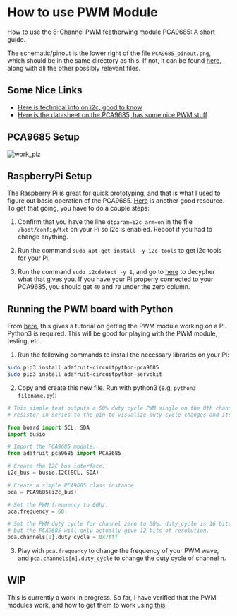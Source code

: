# How to use PWM Module

How to use the 8-Channel PWM featherwing module PCA9685: A short guide.

The schematic/pinout is the lower right of the file `PCA9685_pinout.png`, which should be in the same directory as this. If not, it can be found [here](https://learn.adafruit.com/16-channel-pwm-servo-driver/downloads), along with all the other possibly relevant files.

## Some Nice Links

* [Here is technical info on i2c, good to know](https://i2c.info)
* [Here is the datasheet on the PCA9685, has some nice PWM stuff](https://github.com/kotachang/UBCSubbots/blob/master/PWM/PCA9685.pdf)

## PCA9685 Setup

![work_plz](images/pinout_irl.png)

## RaspberryPi Setup

The Raspberry Pi is great for quick prototyping, and that is what I used to figure out basic operation of the PCA9685. [Here](https://pinout.xyz/pinout/i2c) is another good resource. To get that going, you have to do a couple steps:

1. Confirm that you have the line `dtparam=i2c_arm=on` in the file `/boot/config/txt` on your Pi so i2c is enabled. Reboot if you had to change anything.

2. Run the command `sudo apt-get install -y i2c-tools` to get i2c tools for your Pi.

3. Run the command `sudo i2cdetect -y 1`, and go to [here](https://man.cx/i2cdetect) to decypher what that gives you. If you have your Pi properly connected to your PCA9685, you should get `40` and `70` under the zero column.

## Running the PWM board with Python

From [here](https://learn.adafruit.com/16-channel-pwm-servo-driver?view=all), this gives a tutorial on getting the PWM module working on a Pi. Python3 is required. This will be good for playing with the PWM module, testing, etc.

1. Run the following commands to install the necessary libraries on your Pi:

```sh
sudo pip3 install adafruit-circuitpython-pca9685
sudo pip3 install adafruit-circuitpython-servokit
```

2. Copy and create this new file. Run with python3 (e.g. `python3 filename.py`):

```python
# This simple test outputs a 50% duty cycle PWM single on the 0th channel. Connect an LED and
# resistor in series to the pin to visualize duty cycle changes and its impact on brightness.

from board import SCL, SDA
import busio

# Import the PCA9685 module.
from adafruit_pca9685 import PCA9685

# Create the I2C bus interface.
i2c_bus = busio.I2C(SCL, SDA)

# Create a simple PCA9685 class instance.
pca = PCA9685(i2c_bus)

# Set the PWM frequency to 60hz.
pca.frequency = 60

# Set the PWM duty cycle for channel zero to 50%. duty_cycle is 16 bits to match other PWM objects
# but the PCA9685 will only actually give 12 bits of resolution.
pca.channels[0].duty_cycle = 0x7fff
```

3. Play with `pca.frequency` to change the frequency of your PWM wave, and `pca.channels[n].duty_cycle` to change the duty cycle of channel n.

## WIP

This is currently a work in progress. So far, I have verified that the PWM modules work, and how to get them to work using [this](https://learn.adafruit.com/16-channel-pwm-servo-driver?view=all).
